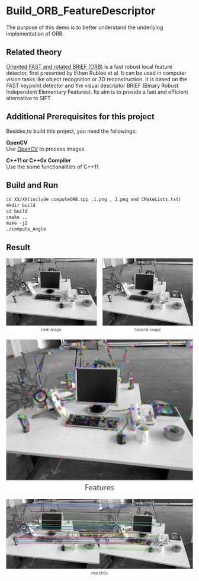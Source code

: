 # Build_ORB_FeatureDescriptor
The purpose of this demo is to better understand the underlying implementation of ORB.

## Related theory
[Oriented FAST and rotated BRIEF (ORB)](https://en.wikipedia.org/wiki/Oriented_FAST_and_rotated_BRIEF) is a fast robust local feature detector, first presented by Ethan Rublee et al. It can be used in computer vision tasks like object recognition or 3D reconstruction. It is based on the FAST keypoint detector and the visual descriptor BRIEF (Binary Robust Independent Elementary Features). Its aim is to provide a fast and efficient alternative to SIFT.

## Additional Prerequisites for this project
Besides,to build this project, you need the followings:  

**OpenCV**  
Use [OpenCV](http://opencv.org) to process images.

**C++11 or C++0x Compiler**  
Use the some functionalities of C++11.

## Build and Run
```
cd XX/XX(include computeORB.cpp ,1.png , 2.png and CMakeLists.txt)  
mkdir build  
cd build  
cmake ..  
make -j2  
./compute_Angle
```

## Result
<div align=center>  
  
![](https://github.com/TianQi-777/Build_ORB_FeatureDescriptor/blob/master/Images/input)
</div>

<div align=center>  
  
![](https://github.com/TianQi-777/Build_ORB_FeatureDescriptor/blob/master/Images/features)
</div>

<div align=center>  
  
![](https://github.com/TianQi-777/Build_ORB_FeatureDescriptor/blob/master/Images/match)
</div>

